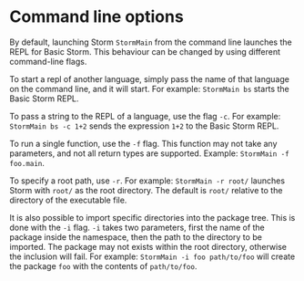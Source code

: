 Command line options
=====================

By default, launching Storm `StormMain` from the command line launches the REPL for Basic
Storm. This behaviour can be changed by using different command-line flags.

To start a repl of another language, simply pass the name of that language on the command line, and
it will start. For example: `StormMain bs` starts the Basic Storm REPL.

To pass a string to the REPL of a language, use the flag `-c`. For example: `StormMain bs -c 1+2` sends
the expression `1+2` to the Basic Storm REPL.

To run a single function, use the `-f` flag. This function may not take any parameters, and not all
return types are supported. Example: `StormMain -f foo.main`.

To specify a root path, use `-r`. For example: `StormMain -r root/` launches Storm with `root/` as
the root directory. The default is `root/` relative to the directory of the executable file.

It is also possible to import specific directories into the package tree. This is done with the `-i`
flag. `-i` takes two parameters, first the name of the package inside the namespace, then the path
to the directory to be imported. The package may not exists within the root directory, otherwise the
inclusion will fail. For example: `StormMain -i foo path/to/foo` will create the package `foo` with
the contents of `path/to/foo`.
